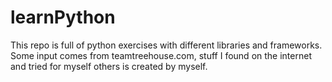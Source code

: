 # learnPython
This repo is full of python exercises with different libraries and frameworks. Some input comes from teamtreehouse.com, stuff I found on the internet and tried for myself others is created by myself.
